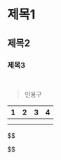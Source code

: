 # 제목1

## 제목2

### 제목3

```
```

```python
```



> 인용구
>
> 



| 1    | 2    | 3    | 4    |
| ---- | ---- | ---- | ---- |
|      |      |      |      |
|      |      |      |      |




$$

$$
